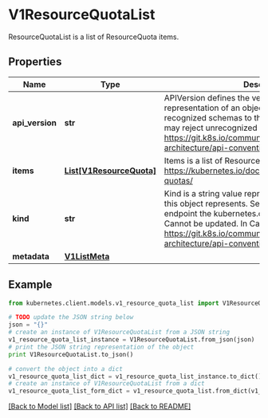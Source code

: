 # V1ResourceQuotaList

ResourceQuotaList is a list of ResourceQuota items.

## Properties

Name | Type | Description | Notes
------------ | ------------- | ------------- | -------------
**api_version** | **str** | APIVersion defines the versioned schema of this representation of an object. Servers should convert recognized schemas to the latest internal value, and may reject unrecognized values. More info: https://git.k8s.io/community/contributors/devel/sig-architecture/api-conventions.md#resources | [optional] 
**items** | [**List[V1ResourceQuota]**](V1ResourceQuota.md) | Items is a list of ResourceQuota objects. More info: https://kubernetes.io/docs/concepts/policy/resource-quotas/ | 
**kind** | **str** | Kind is a string value representing the REST resource this object represents. Servers may infer this from the endpoint the kubernetes.client submits requests to. Cannot be updated. In CamelCase. More info: https://git.k8s.io/community/contributors/devel/sig-architecture/api-conventions.md#types-kinds | [optional] 
**metadata** | [**V1ListMeta**](V1ListMeta.md) |  | [optional] 

## Example

```python
from kubernetes.client.models.v1_resource_quota_list import V1ResourceQuotaList

# TODO update the JSON string below
json = "{}"
# create an instance of V1ResourceQuotaList from a JSON string
v1_resource_quota_list_instance = V1ResourceQuotaList.from_json(json)
# print the JSON string representation of the object
print V1ResourceQuotaList.to_json()

# convert the object into a dict
v1_resource_quota_list_dict = v1_resource_quota_list_instance.to_dict()
# create an instance of V1ResourceQuotaList from a dict
v1_resource_quota_list_form_dict = v1_resource_quota_list.from_dict(v1_resource_quota_list_dict)
```
[[Back to Model list]](../README.md#documentation-for-models) [[Back to API list]](../README.md#documentation-for-api-endpoints) [[Back to README]](../README.md)



